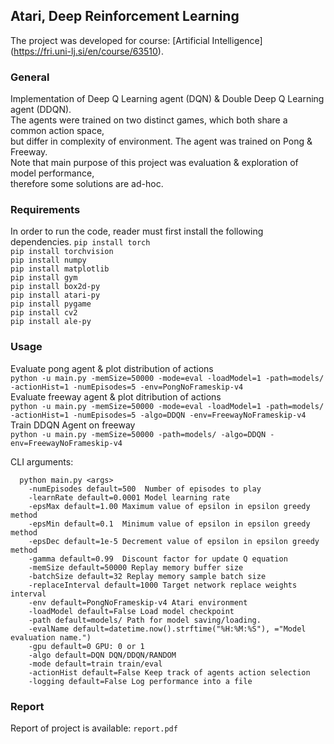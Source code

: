 ## Atari, Deep Reinforcement Learning

The project was developed for course: [Artificial Intelligence] (https://fri.uni-lj.si/en/course/63510).


### General
Implementation of Deep Q Learning agent (DQN) & Double Deep Q Learning agent (DDQN). \
The agents were trained on two distinct games, which both share a common action space,\
but differ in complexity of environment. The agent was trained on Pong & Freeway.  
Note that main purpose of this project was evaluation & exploration of model performance, \
therefore some solutions are ad-hoc.

### Requirements
In order to run the code, reader must first install the following dependencies.
`pip install torch` \
`pip install torchvision` \
`pip install numpy` \
`pip install matplotlib` \
`pip install gym` \
`pip install box2d-py` \
`pip install atari-py` \
`pip install pygame` \
`pip install cv2` \
`pip install ale-py`

### Usage
Evaluate pong agent & plot distribution of actions \
`python -u main.py -memSize=50000 -mode=eval -loadModel=1 -path=models/ -actionHist=1 -numEpisodes=5 -env=PongNoFrameskip-v4` \
Evaluate freeway agent & plot ditribution of actions \
`python -u main.py -memSize=50000 -mode=eval -loadModel=1 -path=models/ -actionHist=1 -numEpisodes=5 -algo=DDQN -env=FreewayNoFrameskip-v4`\
Train DDQN Agent on freeway \
`python -u main.py -memSize=50000 -path=models/ -algo=DDQN -env=FreewayNoFrameskip-v4`


CLI arguments:
```    
  python main.py <args>
    -numEpisodes default=500  Number of episodes to play
    -learnRate default=0.0001 Model learning rate
    -epsMax default=1.00 Maximum value of epsilon in epsilon greedy method
    -epsMin default=0.1  Minimum value of epsilon in epsilon greedy method
    -epsDec default=1e-5 Decrement value of epsilon in epsilon greedy method
    -gamma default=0.99  Discount factor for update Q equation
    -memSize default=50000 Replay memory buffer size
    -batchSize default=32 Replay memory sample batch size
    -replaceInterval default=1000 Target network replace weights interval
    -env default=PongNoFrameskip-v4 Atari environment
    -loadModel default=False Load model checkpoint
    -path default=models/ Path for model saving/loading.
    -evalName default=datetime.now().strftime("%H:%M:%S"), ="Model evaluation name.")
    -gpu default=0 GPU: 0 or 1
    -algo default=DQN DQN/DDQN/RANDOM
    -mode default=train train/eval
    -actionHist default=False Keep track of agents action selection
    -logging default=False Log performance into a file
```

### Report
Report of project is available: `report.pdf` 
